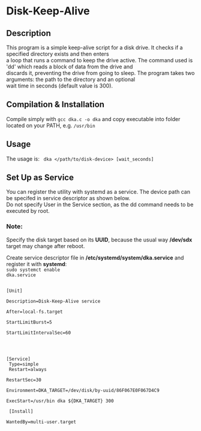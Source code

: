 # Disk-Keep-Alive

## Description
This program is a simple keep-alive script for a disk drive. It checks if a specified directory exists and then enters<br/>
a loop that runs a command to keep the drive active. The command used is 'dd' which reads a block of data from the drive and<br/>
discards it, preventing the drive from going to sleep. The program takes two arguments: the path to the directory and an optional<br/>
wait time in seconds (default value is 300).

## Compilation & Installation
Compile simply with <code>gcc dka.c -o dka</code> and copy executable into folder located on your PATH, e.g. <code>/usr/bin</code>

## Usage
The usage is:
<code>
dka </path/to/disk-device> [wait_seconds]
</code>

## Set Up as Service
You can register the utility with systemd as a service. The device path can be specifed in service descriptor as shown below.<br/>
Do not specify User in the Service section, as the dd command needs to be executed by root.

### Note:
Specify the disk target based on its **UUID**, because the usual way **/dev/sdx** target may change after reboot.

Create service descriptor file in **/etc/systemd/system/dka.service** and register it with **systemd**:
<code><br/>sudo systemct enable dka.service</code>

<code>
[Unit]<br/>
Description=Disk-Keep-Alive service<br/>
After=local-fs.target<br/>
StartLimitBurst=5<br/>
StartLimitIntervalSec=60<br/><br/>

[Service]<br/>
Type=simple</br>
Restart=always<br/>
RestartSec=30<br/>
Environment=DKA_TARGET=/dev/disk/by-uuid/86F067E0F067D4C9<br/>
ExecStart=/usr/bin dka ${DKA_TARGET} 300<br/><br/>
[Install]<br/>
WantedBy=multi-user.target<br/>
</code>
